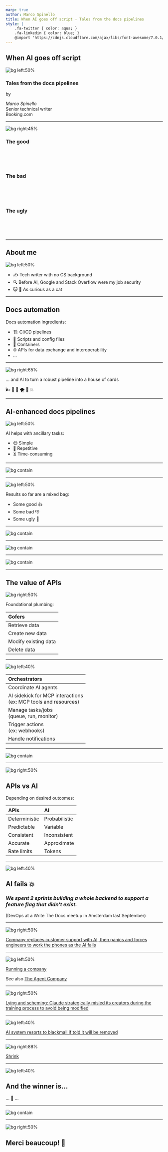 ```yaml
---
marp: true
author: Marco Spinello
title: When AI goes off script - Tales from the docs pipelines
style: |
    .fa-twitter { color: aqua; }
    .fa-linkedin { color: blue; }
    @import 'https://cdnjs.cloudflare.com/ajax/libs/font-awesome/7.0.1/css/all.min.css'
---
```


<!-- 
<script type="module">
    import mermaid from 'https://cdn.jsdelivr.net/npm/mermaid@11/dist/mermaid.esm.min.mjs';
</script>
-->

## When AI goes off script

![bg left:50%](../assets/img/ai-generated-8764598_1280.jpg)

### Tales from the docs pipelines

by

*Marco Spinello* \
Senior technical writer \
Booking.com

---

![bg right:45%](../assets/img/good-the-bad-and-the-ugly.jpg)

### <span><i class="fa-regular fa-face-smile"></i> The good</span>
<br /><br /><br />

### <span><i class="fa-regular fa-face-frown"></i> The bad</span>
<br /><br /><br />

### <span><i class="fa-regular fa-face-angry"></i> The ugly</span>
<br /><br /><br />

---

## About me

![bg left:50%](../assets/img/valley-of-fires-105.jpg)

- ✍️ Tech writer with no CS background
- 🔍 Before AI, Google and Stack Overflow were my job security
- 😺 🐾 As curious as a cat

---

## Docs automation

Docs automation ingredients:

- 🏗️ CI/CD pipelines
- 📝 Scripts and config files
- 🐳 Containers
- 🌐 APIs for data exchange and interoperability
- ...

---

![bg right:65%](../assets/img/ai-generated-8583250_1280.jpg)

... and AI to turn a robust pipeline into a house of cards

🌬️ 💨 🎐 🌪️ 🤖 💥

---

## AI-enhanced docs pipelines

![bg left:50%](../assets/img/metropolis-clock-1927.jpg)

AI helps with ancillary tasks:

- 😌 Simple
- 🔁 Repetitive
- ⏳ Time-consuming

<!-- AI is good at probabilistic quality: good enough.
     It's Bad at deterministic quality: exact, repeatable, always 100% consistent -->

---

![bg contain](../assets/img/ai-api-docs-automation.png)

---

![bg left:50%](../assets/img/ai-creepy-doll-1280.jpg)

Results so far are a mixed bag:

- Some good 👍
- Some bad 👎
- Some ugly 💩

---

![bg contain](../assets/img/ai-api-docs-automation-Good.png)

---

![bg contain](../assets/img/ai-api-docs-automation-Bad.png)

---

![bg contain](../assets/img/ai-api-docs-automation-Ugly.png)

---

## The value of APIs

![bg right:50%](../assets/img/ai-plumbing_1280.jpg)

Foundational plumbing:

| Gofers |
|:---|
| Retrieve data |
| Create new data |
| Modify existing data |
| Delete data |

---

![bg left:40%](../assets/img/ai-manage1280.jpg)

| Orchestrators |
|:---|
| Coordinate AI agents |
| AI sidekick for MCP interactions<br />(ex: MCP tools and resources) |
| Manage tasks/jobs<br />(queue, run, monitor) |
| Trigger actions<br />(ex: webhooks) |
| Handle notifications |

<!-- Mention Cloudflare blog:

https://blog.cloudflare.com/code-mode/

See also: https://github.com/jx-codes/codemode-mcp

## Code Mode: the better way to use MCP

Main points and key takeaways

### Main Points

- Many AI agents use MCP (Model Context Protocol) by exposing "tools" directly to LLMs (Large Language Models), but this is not optimal.

- Cloudflare's new approach is to convert MCP tools into a TypeScript API and have LLMs write code that calls these APIs in a sandboxed environment.

- LLMs are significantly better at writing code to interact with APIs than making direct tool calls due to extensive code in their training sets, making this method more scalable and flexible.

- MCP acts as a uniform protocol to expose APIs with documentation and authorization, making it easier for AI agents to discover and use new APIs securely.

- Cloudflare's "Code Mode" leverages their Workers platform, using lightweight, secure V8 isolates instead of containers to execute code snippets for each agent action.

- The new Worker Loader API allows dynamic loading and execution of code isolates, providing a secure and efficient sandbox for AI agent operations, with minimal overhead and enhanced resource isolation.

- The bindings approach allows the agent to call specific MCP services securely without general network access, solving issues related to API key leakage and ambiguous network filtering.

### Key Takeaways

- LLMs perform better when AI tools are presented as code APIs instead of contrived "tool calls" because real-world coding is more familiar to these models.

- MCP remains valuable for its uniformity, enabling discoverable, secure API exposure, documentation, and authorization for AI agents.

- Cloudflare's Code Mode introduces a practical paradigm: connect agents to APIs as TypeScript interfaces, execute LLM-generated code in secure sandboxes, and dispatch API calls only via authorized bindings.

- The shift to code-centric tool invocation not only improves agent capability and scalability but also addresses security, isolation, and efficiency challenges in AI agent design.

- Developers can experiment with this new model using Cloudflare’s Workers platform and the Agents SDK, with local and beta access options available.
-->

---

![bg contain](../assets/img/api-in-ai-pipelines.png)

---

![bg right:50%](../assets/img/ai-or-api-landscape.jpg)

## APIs vs AI

Depending on desired outcomes:

| APIs | AI |
|:---|:---|
| Deterministic | Probabilistic |
| Predictable | Variable |
| Consistent | Inconsistent |
| Accurate | Approximate |
| Rate limits | Tokens |

<!-- For example:
     Would you delegate authentication and authorization to AI? -->

---

![bg left:40%](../assets/img/non-existing-feature-flag.jpg)

## AI fails 💥

### <span><i class="fa-solid fa-quote-left"></i>*We spent 2 sprints building a whole backend to support a feature flag that didn't exist.*<i class="fa-solid fa-quote-right"></i></span>

(DevOps at a Write The Docs meetup in Amsterdam last September)

---

![bg right:50%](../assets/img/ai-customer-support.jpg)

[Company replaces customer support with AI, then panics and forces engineers to work the phones as the AI fails](https://futurism.com/klarna-ai-automation-engineers)

---

![bg left:50%](../assets/img/ai-corporate.jpg)

[Running a company](https://futurism.com/professors-company-ai-agents)

See also [The Agent Company](https://the-agent-company.com/)

---

![bg right:50%](../assets/img/deceptive-wolves-1280.png)

[Lying and scheming: Claude strategically misled its creators during the training process to avoid being modified](https://time.com/7202784/ai-research-strategic-lying/)

---

![bg left:40%](../assets/img/clown-threaten-1920.jpg)

[AI system resorts to blackmail if told it will be removed](https://www.bbc.com/news/articles/cpqeng9d20go)

---

![bg right:88%](../assets/img/ai-therapist.png)

[Shrink](https://futurism.com/therapy-chatbot-addict-meth)

---

![bg left:40%](../assets/img/ai-winner.png)

## And the winner is... <i class="fa-solid fa-drum"></i>

... 🥁 ...

---

![bg contain](../assets/img/gen-ai-ethical-ai.png)

<!-- Newfoundland, CA. Report to shape their education roadmap for the next 10 years.
    Even with AI and fake sources, it took 18 months -->

---

![bg right:50%](../assets/img/the-good-the-bad-and-the-ugly-fr.jpg)

## Merci beaucoup! 🙏
